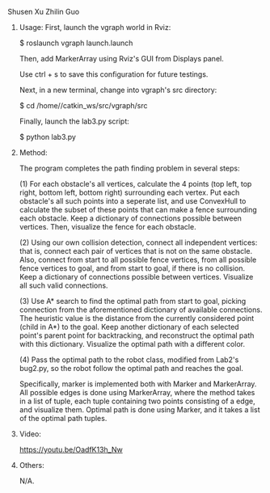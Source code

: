 Shusen Xu
Zhilin Guo

1) Usage:
    First, launch the vgraph world in Rviz:
    
    $ roslaunch vgraph launch.launch

    Then, add MarkerArray using Rviz's GUI from Displays panel.
    
    Use ctrl + s to save this configuration for future testings.
    
    Next, in a new terminal, change into vgraph's src directory:
    
    $ cd /home/<UserName>/catkin_ws/src/vgraph/src 
    
    Finally, launch the lab3.py script:
    
    $ python lab3.py

2) Method:

    The program completes the path finding problem in several steps:
    
    (1) For each obstacle's all vertices, calculate the 4 points (top left, top right, bottom left, bottom right) surrounding each vertex. Put each obstacle's all such points into a seperate list, and use ConvexHull to calculate the subset of these points that can make a fence surrounding each obstacle. Keep a dictionary of connections possible between vertices. Then, visualize the fence for each obstacle.
    
    (2) Using our own collision detection, connect all independent vertices: that is, connect each pair of vertices that is not on the same obstacle. Also, connect from start to all possible fence vertices, from all possible fence vertices to goal, and from start to goal, if there is no collision. Keep a dictionary of connections possible between vertices. Visualize all such valid connections.

    (3) Use A* search to find the optimal path from start to goal, picking connection from the aforementioned dictionary of available connections. The heuristic value is the distance from the currently considered point (child in A*) to the goal. Keep another dictionary of each selected point's parent point for backtracking, and reconstruct the optimal path with this dictionary. Visualize the optimal path with a different color.
    
    (4) Pass the optimal path to the robot class, modified from Lab2's bug2.py, so the robot follow the optimal path and reaches the goal.
    
    Specifically, marker is implemented both with Marker and MarkerArray. All possible edges is done using MarkerArray, where the method takes in a list of tuple, each tuple containing two points consisting of a edge, and visualize them. Optimal path is done using Marker, and it takes a list of the optimal path tuples.

3) Video:

    https://youtu.be/OadfK13h_Nw

4) Others:

    N/A.
